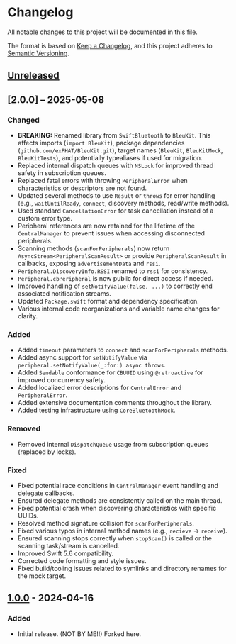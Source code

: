 # Changelog

All notable changes to this project will be documented in this file.

The format is based on [Keep a Changelog](https://keepachangelog.com/en/1.0.0/),
and this project adheres to [Semantic Versioning](https://semver.org/spec/v2.0.0.html).

## [Unreleased]

## [2.0.0] – 2025-05-08

### Changed

-   **BREAKING:** Renamed library from `SwiftBluetooth` to `BleuKit`. This affects imports (`import BleuKit`), package dependencies (`github.com/exPHAT/BleuKit.git`), target names (`BleuKit`, `BleuKitMock`, `BleuKitTests`), and potentially typealiases if used for migration.
-   Replaced internal dispatch queues with `NSLock` for improved thread safety in subscription queues.
-   Replaced fatal errors with throwing `PeripheralError` when characteristics or descriptors are not found.
-   Updated several methods to use `Result` or `throws` for error handling (e.g., `waitUntilReady`, `connect`, discovery methods, read/write methods).
-   Used standard `CancellationError` for task cancellation instead of a custom error type.
-   Peripheral references are now retained for the lifetime of the `CentralManager` to prevent issues when accessing disconnected peripherals.
-   Scanning methods (`scanForPeripherals`) now return `AsyncStream<PeripheralScanResult>` or provide `PeripheralScanResult` in callbacks, exposing `advertisementData` and `rssi`.
-   `Peripheral.DiscoveryInfo.RSSI` renamed to `rssi` for consistency.
-   `Peripheral.cbPeripheral` is now public for direct access if needed.
-   Improved handling of `setNotifyValue(false, ...)` to correctly end associated notification streams.
-   Updated `Package.swift` format and dependency specification.
-   Various internal code reorganizations and variable name changes for clarity.

### Added

-   Added `timeout` parameters to `connect` and `scanForPeripherals` methods.
-   Added async support for `setNotifyValue` via `peripheral.setNotifyValue(_:for:) async throws`.
-   Added `Sendable` conformance for `CBUUID` using `@retroactive` for improved concurrency safety.
-   Added localized error descriptions for `CentralError` and `PeripheralError`.
-   Added extensive documentation comments throughout the library.
-   Added testing infrastructure using `CoreBluetoothMock`.

### Removed

-   Removed internal `DispatchQueue` usage from subscription queues (replaced by locks).

### Fixed

-   Fixed potential race conditions in `CentralManager` event handling and delegate callbacks.
-   Ensured delegate methods are consistently called on the main thread.
-   Fixed potential crash when discovering characteristics with specific UUIDs.
-   Resolved method signature collision for `scanForPeripherals`.
-   Fixed various typos in internal method names (e.g., `recieve` -> `receive`).
-   Ensured scanning stops correctly when `stopScan()` is called or the scanning task/stream is cancelled.
-   Improved Swift 5.6 compatibility.
-   Corrected code formatting and style issues.
-   Fixed build/tooling issues related to symlinks and directory renames for the mock target.

## [1.0.0] - 2024-04-16

### Added

-   Initial release. (NOT BY ME!!) Forked here.

[Unreleased]: https://github.com/exPHAT/BleuKit/compare/v1.1.0...HEAD
[1.1.0]: https://github.com/exPHAT/BleuKit/compare/v1.0.0...v1.1.0
[1.0.0]: https://github.com/exPHAT/BleuKit/releases/tag/v1.0.0

